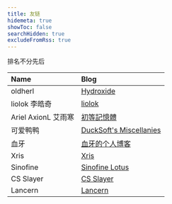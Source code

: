 ```yaml
---
title: 友链
hidemeta: true
showToc: false
searchHidden: true
excludeFromRss: true
---
```


排名不分先后

| Name | Blog |
| :--- | :--- |
| oldherl | [Hydroxide](https://blog.oldherl.one/) |
| liolok 李皓奇 | [liolok](https://liolok.com/) |
| Ariel AxionL 艾雨寒 | [初等記憶體](https://axionl.me/) |
| 可爱鸭鸭 | [DuckSoft's Miscellanies](https://www.ducksoft.site/) |
| 血牙 | [血牙的个人博客](https://xueya.me/) |
| Xris | [Xris](https://xr1s.me/) |
| Sinofine | [Sinofine Lotus](https://sinofine.me/) |
| CS Slayer | [CS Slayer](https://www.csslayer.info/) |
| Lancern | [Lancern](https://lancern.xyz/) |
